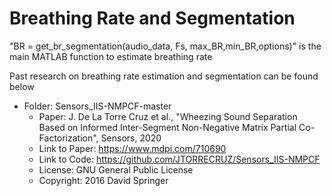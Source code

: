 # Breathing Rate and Segmentation 
"BR = get_br_segmentation(audio_data, Fs, max_BR,min_BR,options)" is the main MATLAB function to estimate breathing rate

Past research on breathing rate estimation and segmentation can be found below
- Folder: Sensors_IIS-NMPCF-master
  - Paper: J. De La Torre Cruz et al., "Wheezing Sound Separation Based on Informed Inter-Segment Non-Negative Matrix Partial Co-Factorization", Sensors, 2020
  - Link to Paper: https://www.mdpi.com/710690
  - Link to Code: https://github.com/JTORRECRUZ/Sensors_IIS-NMPCF
  - License: GNU General Public License
  - Copyright: 2016  David Springer
